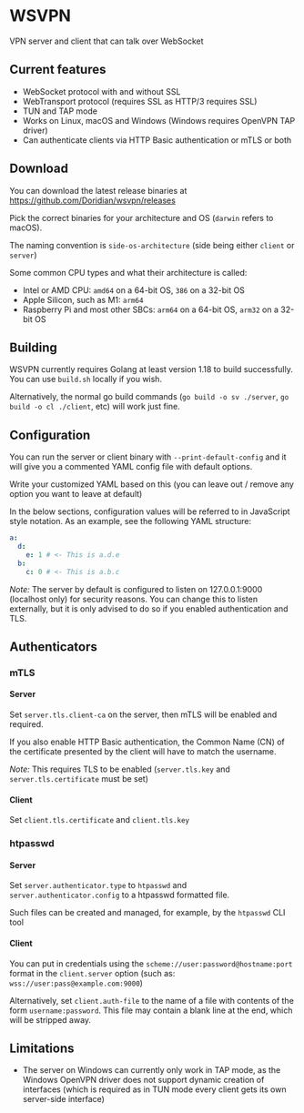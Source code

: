 # WSVPN

VPN server and client that can talk over WebSocket

## Current features

- WebSocket protocol with and without SSL
- WebTransport protocol (requires SSL as HTTP/3 requires SSL)
- TUN and TAP mode
- Works on Linux, macOS and Windows (Windows requires OpenVPN TAP driver)
- Can authenticate clients via HTTP Basic authentication or mTLS or both

## Download

You can download the latest release binaries at https://github.com/Doridian/wsvpn/releases

Pick the correct binaries for your architecture and OS (`darwin` refers to macOS).

The naming convention is `side-os-architecture` (side being either `client` or `server`)

Some common CPU types and what their architecture is called:
- Intel or AMD CPU: `amd64` on a 64-bit OS, `386` on a 32-bit OS
- Apple Silicon, such as M1: `arm64`
- Raspberry Pi and most other SBCs: `arm64` on a 64-bit OS, `arm32` on a 32-bit OS

## Building

WSVPN currently requires Golang at least version 1.18 to build successfully. You can use `build.sh` locally if you wish.

Alternatively, the normal go build commands (`go build -o sv ./server`, `go build -o cl ./client`, etc) will work just fine.

## Configuration

You can run the server or client binary with `--print-default-config` and it will give you a commented YAML config file with default options.

Write your customized YAML based on this (you can leave out / remove any option you want to leave at default)

In the below sections, configuration values will be referred to in JavaScript style notation.
As an example, see the following YAML structure:
```yaml
a:
  d:
    e: 1 # <- This is a.d.e
  b:
    c: 0 # <- This is a.b.c
```

*Note:* The server by default is configured to listen on 127.0.0.1:9000 (localhost only) for security reasons.
You can change this to listen externally, but it is only advised to do so if you enabled authentication and TLS.

## Authenticators

### mTLS

#### Server

Set `server.tls.client-ca` on the server, then mTLS will be enabled and required.

If you also enable HTTP Basic authentication, the Common Name (CN) of the certificate presented by the client will have to match the username.

*Note:* This requires TLS to be enabled (`server.tls.key` and `server.tls.certificate` must be set)

#### Client

Set `client.tls.certificate` and `client.tls.key`



### htpasswd

#### Server

Set `server.authenticator.type` to `htpasswd` and `server.authenticator.config` to a htpasswd formatted file.

Such files can be created and managed, for example, by the `htpasswd` CLI tool

#### Client

You can put in credentials using the `scheme://user:password@hostname:port` format in the `client.server` option (such as: `wss://user:pass@example.com:9000`)

Alternatively, set `client.auth-file` to the name of a file with contents of the form `username:password`. This file may contain a blank line at the end, which will be stripped away.


## Limitations

- The server on Windows can currently only work in TAP mode, as the Windows OpenVPN driver does not support dynamic creation of interfaces (which is required as in TUN mode every client gets its own server-side interface)
